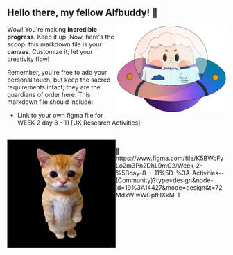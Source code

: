 ## Hello there, my fellow Alfbuddy! 💖

<img align="right" width="250px" src="../../assets/alf/alf-ufo.png">

Wow! You're making **incredible progress**. Keep it up! Now, here's the scoop: this markdown file is your **canvas**. Customize it; let your creativity flow!

Remember, you're free to add your personal touch, but keep the sacred requirements intact; they are the guardians of order here. This markdown file should include:
- Link to your own figma file for WEEK 2 day 8 - 11 [UX Research Activities]:
<br>
<img align="left" width="250px" src="../../assets/submission-files-exercises/dgeir3f-7717f2bc-cb16-4197-ae6a-a60d850ca254.jpg">
<br>🚀 https://www.figma.com/file/K5BWcFyLo2m3Pn2DhL9mG2/Week-2-%5Bday-8---11%5D-%3A-Activities--(Community)?type=design&node-id=19%3A14427&mode=design&t=72MdxWlwWGpfHXkM-1
